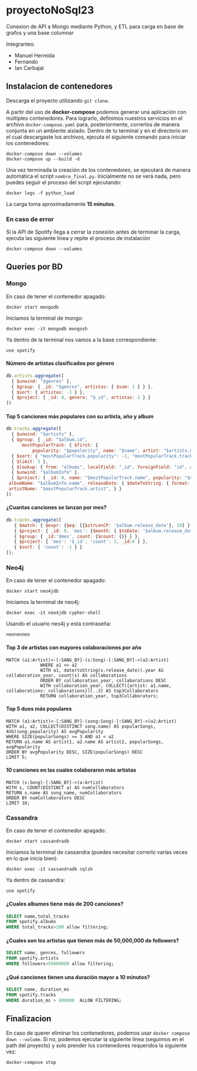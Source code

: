 # proyectoNoSql23
Conexion de API a Mongo mediante Python, y ETL para carga en base de grafos y una base columnar

Integrantes:
* Manuel Hermida
* Fernando
* Ian Carbajal

## Instalacion de contenedores

Descarga el proyecto utilizando `git clone`.

A partir del uso de **docker-compose** podemos generar una aplicación con múltiples contenedores. Para lograrlo, definimos nuestros servicios en el archivo `docker-compose.yaml` para, posteriormente, correrlos de manera conjunta en un ambiente aislado. Dentro de tu terminal y en el directorio en el cual descargaste los archivos, ejecuta el siguiente comando para iniciar los contenedores:

```shell
docker-compose down --volumes
docker-compose up --build -d
```

Una vez terminada la creación de los contenedores, se ejecutará de manera automática el script `nombre_final.py`. Inicialmente no se verá nada, pero puedes seguir el proceso del script ejecutando:

```shell
docker logs -f python_load
```
La carga toma aproximadamente **15 minutos**.

### En caso de error

Si la API de Spotify llega a cerrar la conexión antes de terminar la carga, ejecuta las siguiente linea y repite el proceso de instalación

```shell
docker-compose down --volumes
```

## Queries por BD

### Mongo

En caso de tener el contenedor apagado:

```shell
docker start mongodb
```

Iniciamos la terminal de mongo:

```shell
docker exec -it mongodb mongosh
```

Ya dentro de la terminal nos vamos a la base correspondiente:
```shell
use spotify
```

#### Número de artistas clasificados por género
```js
db.artists.aggregate([
  { $unwind: "$genres" },
  { $group: { _id: "$genres", artistas: { $sum: 1 } } },
  { $sort: { artistas: -1 } },
  { $project: { _id: 0, genero: "$_id", artistas: 1 } }
])
```

#### Top 5 canciones más populares con su artista, año y album
```js
db.tracks.aggregate([
  { $unwind: "$artists" },
  { $group: { _id: "$album.id",
      mostPopularTrack: { $first: {
          popularity: "$popularity", name: "$name", artist: "$artists.name", trackId: "$id" } } } },
  { $sort: { "mostPopularTrack.popularity": -1, "mostPopularTrack.trackId": -1 } },
  { $limit: 5 },
  { $lookup: { from: "albums", localField: "_id", foreignField: "id", as: "albumInfo" } },
  { $unwind: "$albumInfo" },
  { $project: { _id: 0, name: "$mostPopularTrack.name", popularity: "$mostPopularTrack.popularity",
 albumName: "$albumInfo.name", releaseDate: { $dateToString: { format: "%Y-%m", date: { $toDate: "$albumInfo.release_date" } } },
 artistName: "$mostPopularTrack.artist", } }
])
```

#### ¿Cuantas canciones se lanzan por mes?
```js
db.tracks.aggregate([
   { $match: { $expr: {$eq: [{$strLenCP: '$album.release_date'}, 10] } } },
   { $project: { _id: 0, 'mes': {$month: { $toDate: '$album.release_date' } } } },
   { $group: { _id:'$mes', count: {$count: {}} } },
   { $project: { 'mes': '$_id', 'count': 1, _id:0 } },
   { $sort: { 'count': -1 } }
]);
```

### Neo4j

En caso de tener el contenedor apagado:

```shell
docker start neo4jdb
```

Iniciamos la terminal de neo4j:

```shell
docker exec -it neo4jdb cypher-shell
```
Usando el usuario neo4j y esta contraseña:
```shell
neoneoneo
```

#### Top 3 de artistas con mayores colaboraciones por año
```cypher
MATCH (a1:Artist)<-[:SANG_BY]-(s:Song)-[:SANG_BY]->(a2:Artist)
             WHERE a1 <> a2
             WITH a1, date(toString(s.release_date)).year AS collaboration_year, count(s) AS collaborations
             ORDER BY collaboration_year, collaborations DESC
             WITH collaboration_year, COLLECT({artist: a1.name, collaborations: collaborations})[..3] AS top3Collaborators
             RETURN collaboration_year, top3Collaborators;
```

#### Top 5 duos más populares
```cypher
MATCH (a1:Artist)<-[:SANG_BY]-(song:Song)-[:SANG_BY]->(a2:Artist)
WITH a1, a2, COLLECT(DISTINCT song.name) AS popularSongs, AVG(song.popularity) AS avgPopularity
WHERE SIZE(popularSongs) >= 3 AND a1 < a2
RETURN a1.name AS artist1, a2.name AS artist2, popularSongs, avgPopularity
ORDER BY avgPopularity DESC, SIZE(popularSongs) DESC
LIMIT 5;
```
####  10 canciones en las cuales colaboraron más artistas
```cypher
MATCH (s:Song)-[:SANG_BY]->(a:Artist)
WITH s, COUNT(DISTINCT a) AS numCollaborators
RETURN s.name AS song_name, numCollaborators
ORDER BY numCollaborators DESC
LIMIT 10;
```

### Cassandra

En caso de tener el contenedor apagado:

```shell
docker start cassandradb
```

Iniciamos la terminal de cassandra (puedes necesitar correrlo varias veces en lo que inicia bien):

```shell
docker exec -it cassandradb cqlsh
```

Ya dentro de cassandra:

```shell
use spotify
```

#### ¿Cuales albumes tiene más de 200 canciones?
```SQL
SELECT name,total_tracks 
FROM spotify.albums 
WHERE total_tracks>200 allow filtering;

```

#### ¿Cuales son los artistas que tienen más de 50,000,000 de followers?
```SQL
SELECT name, genres, followers
FROM spotify.artists
WHERE followers>50000000 allow filtering;
```

#### ¿Qué canciones tienen una duración mayor a 10 minutos?
```SQL
SELECT name, duration_ms
FROM spotify.tracks
WHERE duration_ms > 600000  ALLOW FILTERING;
```

## Finalizacion

En caso de querer eliminar los contenedores, podemos usar `docker compose down --volume`. Si no, podemos ejecutar la siguiente línea (seguimos en el path del proyecto) y solo prender los contenedores requeridos la siguiente vez:

```shell
docker-compose stop
```
